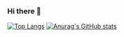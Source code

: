### Hi there 👋



[![Top Langs](https://github-readme-stats.vercel.app/api/top-langs/?username=Libienz)](https://github.com/Libienz/github-readme-stats)
[![Anurag's GitHub stats](https://github-readme-stats.vercel.app/api?username=Libienz)](https://github.com/Libienz/github-readme-stats)


<!--
Here are some ideas to get you started:
**Libienz/Libienz** is a ✨ _special_ ✨ repository because its `README.md` (this file) appears on your GitHub profile.
- 🔭 I’m currently working on ... Ko
- 🌱 I’m currently learning ...
- 👯 I’m looking to collaborate on ...  
- 🤔 I’m looking for help with ...
- 💬 Ask me about ...
- 📫 How to reach me: ...
- 😄 Pronouns: ...
- ⚡ Fun fact: ...
-->
